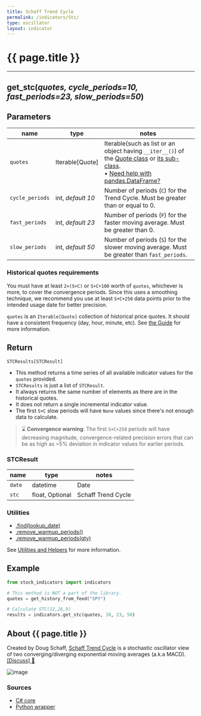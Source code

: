 ```yaml
---
title: Schaff Trend Cycle
permalink: /indicators/Stc/
type: oscillator
layout: indicator
---
```


# {{ page.title }}

<hr>

## **get_stc**(*quotes, cycle_periods=10, fast_periods=23, slow_periods=50*)

## Parameters

| name | type | notes
| -- |-- |--
| `quotes` | Iterable[Quote] | Iterable(such as list or an object having `__iter__()`) of the [Quote class]({{site.baseurl}}/guide/#historical-quotes) or [its sub-class]({{site.baseurl}}/guide/#using-custom-quote-classes). <br><span class='qna-dataframe'> • [Need help with pandas.DataFrame?]({{site.baseurl}}/guide/#using-pandasdataframe)</span>
| `cycle_periods` | int, *default 10* | Number of periods (`C`) for the Trend Cycle.  Must be greater than or equal to 0.
| `fast_periods` | int, *default 23* | Number of periods (`F`) for the faster moving average.  Must be greater than 0.
| `slow_periods` | int, *default 50* | Number of periods (`S`) for the slower moving average.  Must be greater than `fast_periods`.

### Historical quotes requirements

You must have at least `2×(S+C)` or `S+C+100` worth of `quotes`, whichever is more, to cover the convergence periods.  Since this uses a smoothing technique, we recommend you use at least `S+C+250` data points prior to the intended usage date for better precision.

`quotes` is an `Iterable[Quote]` collection of historical price quotes.  It should have a consistent frequency (day, hour, minute, etc).  See [the Guide]({{site.baseurl}}/guide/#historical-quotes) for more information.

## Return

```python
STCResults[STCResult]
```

- This method returns a time series of all available indicator values for the `quotes` provided.
- `STCResults` is just a list of `STCResult`.
- It always returns the same number of elements as there are in the historical quotes.
- It does not return a single incremental indicator value.
- The first `S+C` slow periods will have `None` values since there's not enough data to calculate.

> :hourglass: **Convergence warning**: The first `S+C+250` periods will have decreasing magnitude, convergence-related precision errors that can be as high as ~5% deviation in indicator values for earlier periods.

### STCResult

| name | type | notes
| -- |-- |--
| `date` | datetime | Date
| `stc` | float, Optional | Schaff Trend Cycle

### Utilities

- [.find(lookup_date)]({{site.baseurl}}/utilities#find-indicator-result-by-date)
- [.remove_warmup_periods()]({{site.baseurl}}/utilities#remove-warmup-periods)
- [.remove_warmup_periods(qty)]({{site.baseurl}}/utilities#remove-warmup-periods)

See [Utilities and Helpers]({{site.baseurl}}/utilities#utilities-for-indicator-results) for more information.

## Example

```python
from stock_indicators import indicators

# This method is NOT a part of the library.
quotes = get_history_from_feed("SPY")

# Calculate STC(12,26,9)
results = indicators.get_stc(quotes, 10, 23, 50)
```

## About {{ page.title }}

Created by Doug Schaff, [Schaff Trend Cycle](https://www.investopedia.com/articles/forex/10/schaff-trend-cycle-indicator.asp) is a stochastic oscillator view of two converging/diverging exponential moving averages (a.k.a MACD).
[[Discuss] :speech_balloon:]({{site.github.base_repository_url}}/discussions/570 "Community discussion about this indicator")

![image]({{site.charturl}}/Stc.png)

### Sources

- [C# core]({{site.base_sourceurl}}/s-z/Stc/Stc.Series.cs)
- [Python wrapper]({{site.sourceurl}}/stc.py)

